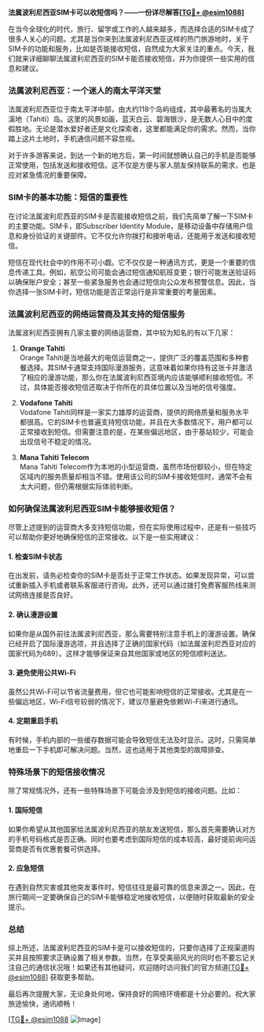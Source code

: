 **法属波利尼西亚SIM卡可以收短信吗？——一份详尽解答[[TG💪+ @esim1088](https://t.me/s/esim1088)]**

在当今全球化的时代，旅行、留学或工作的人越来越多，而选择合适的SIM卡成了很多人关心的问题。尤其是当你来到法属波利尼西亚这样的热门旅游地时，关于SIM卡的功能和服务，比如是否能接收短信，自然成为大家关注的重点。今天，我们就来详细聊聊法属波利尼西亚的SIM卡能否接收短信，并为你提供一些实用的信息和建议。

### 法属波利尼西亚：一个迷人的南太平洋天堂

法属波利尼西亚位于南太平洋中部，由大约118个岛屿组成，其中最著名的当属大溪地（Tahiti）岛。这里的风景如画，蓝天白云、碧海银沙，是无数人心目中的度假胜地。无论是潜水爱好者还是文化探索者，这里都能满足你的需求。然而，当你踏上这片土地时，手机通信问题不容忽视。

对于许多游客来说，到达一个新的地方后，第一时间就想确认自己的手机是否能够正常使用，包括发送和接收短信。这不仅是方便与家人朋友保持联系的需求，也是应对紧急情况的重要保障。

### SIM卡的基本功能：短信的重要性

在讨论法属波利尼西亚的SIM卡是否能接收短信之前，我们先简单了解一下SIM卡的主要功能。SIM卡，即Subscriber Identity Module，是移动设备中存储用户信息和身份验证的关键部件。它不仅允许你拨打和接听电话，还能用于发送和接收短信。

短信在现代社会中的作用不可小觑。它不仅仅是一种通讯方式，更是一个重要的信息传递工具。例如，航空公司可能会通过短信通知航班变更；银行可能发送验证码以确保账户安全；甚至一些紧急服务也会通过短信向公众发布预警信息。因此，当你选择一张SIM卡时，短信功能是否正常运行是非常重要的考量因素。

### 法属波利尼西亚的网络运营商及其支持的短信服务

法属波利尼西亚拥有几家主要的网络运营商，其中较为知名的有以下几家：

1. **Orange Tahiti**  
   Orange Tahiti是当地最大的电信运营商之一，提供广泛的覆盖范围和多种套餐选择。其SIM卡通常支持国际漫游服务，这意味着如果你持有这张卡并激活了相应的漫游功能，那么你在法属波利尼西亚境内应该能够顺利接收短信。不过，具体能否接收短信还取决于你所在的具体位置以及当地的信号强度。

2. **Vodafone Tahiti**  
   Vodafone Tahiti同样是一家实力雄厚的运营商，提供的网络质量和服务水平都很高。它的SIM卡也普遍支持短信功能，并且在大多数情况下，用户都可以正常接收到短信。但需要注意的是，在某些偏远地区，由于基站较少，可能会出现信号不稳定的情况。

3. **Mana Tahiti Telecom**  
   Mana Tahiti Telecom作为本地的小型运营商，虽然市场份额较小，但在特定区域内的服务质量却相当不错。使用该公司的SIM卡接收短信时，通常不会有太大问题，但仍需根据实际体验判断。

### 如何确保法属波利尼西亚SIM卡能够接收短信？

尽管上述提到的运营商大多支持短信功能，但在实际使用过程中，还是有一些技巧可以帮助你更好地确保短信的正常接收。以下是一些实用建议：

#### 1. 检查SIM卡状态
在出发前，请务必检查你的SIM卡是否处于正常工作状态。如果发现异常，可以尝试重新插入手机或者联系客服进行咨询。此外，还可以通过拨打免费客服热线来测试网络连接是否良好。

#### 2. 确认漫游设置
如果你是从国外前往法属波利尼西亚，那么需要特别注意手机上的漫游设置。确保已经开启了国际漫游选项，并且选择了正确的国家代码（如法属波利尼西亚对应的国家代码为689）。这样才能够保证来自其他国家或地区的短信顺利送达。

#### 3. 避免使用公共Wi-Fi
虽然公共Wi-Fi可以节省流量费用，但它也可能影响短信的正常接收。尤其是在一些偏远地区，Wi-Fi信号较弱的情况下，建议尽量避免依赖Wi-Fi来进行通讯。

#### 4. 定期重启手机
有时候，手机内部的一些缓存数据可能会导致短信无法及时显示。这时，只需简单地重启一下手机即可解决问题。当然，这也适用于其他类型的故障排查。

### 特殊场景下的短信接收情况

除了常规情况外，还有一些特殊场景下可能会涉及到短信的接收问题。比如：

#### 1. 国际短信
如果你希望从其他国家给法属波利尼西亚的朋友发送短信，那么首先需要确认对方的手机号码格式是否正确。同时也要考虑到国际短信的成本较高，最好提前询问运营商是否有优惠套餐可供选择。

#### 2. 应急短信
在遇到自然灾害或其他突发事件时，短信往往是最可靠的信息来源之一。因此，在旅行期间一定要确保自己的SIM卡能够稳定地接收短信，以便随时获取最新的安全提示。

### 总结

综上所述，法属波利尼西亚的SIM卡是可以接收短信的，只要你选择了正规渠道购买并且按照要求正确设置了相关参数。当然，在享受美丽风光的同时也不要忘记关注自己的通信状况哦！如果还有其他疑问，欢迎随时访问我们的官方频道[[TG💪+ @esim1088](https://t.me/s/esim1088)] 获取更多帮助。

最后再次提醒大家，无论身处何地，保持良好的网络环境都是十分必要的。祝大家旅途愉快，通讯顺畅！

[[TG💪+ @esim1088](https://t.me/s/esim1088) ![Image](https://i.postimg.cc/4NQfJmqS/Snipaste-2025-05-13-00-14-12.png)]